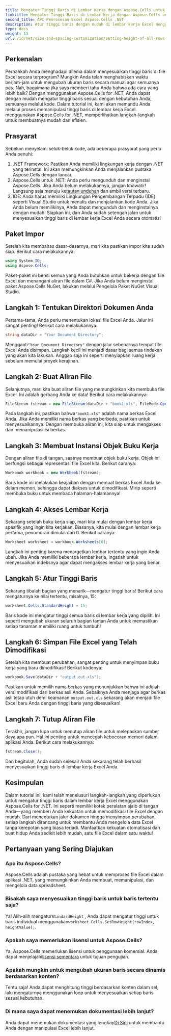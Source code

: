 ```yaml
---
title: Mengatur Tinggi Baris di Lembar Kerja dengan Aspose.Cells untuk .NET
linktitle: Mengatur Tinggi Baris di Lembar Kerja dengan Aspose.Cells untuk .NET
second_title: API Pemrosesan Excel Aspose.Cells .NET
description: Atur tinggi baris dengan mudah di lembar kerja Excel menggunakan Aspose.Cells untuk .NET. Ikuti panduan lengkap kami untuk petunjuk langkah demi langkah.
type: docs
weight: 13
url: /id/net/size-and-spacing-customization/setting-height-of-all-rows-in-worksheet/
---
```

## Perkenalan
Pernahkah Anda menghadapi dilema dalam menyesuaikan tinggi baris di file Excel secara terprogram? Mungkin Anda telah menghabiskan waktu berjam-jam untuk mengubah ukuran baris secara manual agar semuanya pas. Nah, bagaimana jika saya memberi tahu Anda bahwa ada cara yang lebih baik? Dengan menggunakan Aspose.Cells for .NET, Anda dapat dengan mudah mengatur tinggi baris sesuai dengan kebutuhan Anda, semuanya melalui kode. Dalam tutorial ini, kami akan memandu Anda melalui proses memanipulasi tinggi baris di lembar kerja Excel menggunakan Aspose.Cells for .NET, memperlihatkan langkah-langkah untuk membuatnya mudah dan efisien.
## Prasyarat
Sebelum menyelami seluk-beluk kode, ada beberapa prasyarat yang perlu Anda penuhi:
1. .NET Framework: Pastikan Anda memiliki lingkungan kerja dengan .NET yang terinstal. Ini akan memungkinkan Anda menjalankan pustaka Aspose.Cells dengan lancar.
2.  Aspose.Cells untuk .NET: Anda perlu mengunduh dan menginstal Aspose.Cells. Jika Anda belum melakukannya, jangan khawatir! Langsung saja menuju ke[tautan unduhan](https://releases.aspose.com/cells/net/) dan ambil versi terbaru.
3. IDE: Anda harus memiliki Lingkungan Pengembangan Terpadu (IDE) seperti Visual Studio untuk menulis dan menjalankan kode Anda. Jika Anda belum memilikinya, Anda dapat mengunduh dan menginstalnya dengan mudah!
Siapkan ini, dan Anda sudah setengah jalan untuk menyesuaikan tinggi baris di lembar kerja Excel Anda secara otomatis!
## Paket Impor
Setelah kita membahas dasar-dasarnya, mari kita pastikan impor kita sudah siap. Berikut cara melakukannya:
```csharp
using System.IO;
using Aspose.Cells;
```
Paket-paket ini berisi semua yang Anda butuhkan untuk bekerja dengan file Excel dan menangani aliran file dalam C#. Jika Anda belum menginstal paket Aspose.Cells NuGet, lakukan melalui Pengelola Paket NuGet Visual Studio.
## Langkah 1: Tentukan Direktori Dokumen Anda
Pertama-tama, Anda perlu menentukan lokasi file Excel Anda. Jalur ini sangat penting! Berikut cara melakukannya:
```csharp
string dataDir = "Your Document Directory";
```
 Mengganti`"Your Document Directory"` dengan jalur sebenarnya tempat file Excel Anda disimpan. Langkah kecil ini menjadi dasar bagi semua tindakan yang akan kita lakukan. Anggap saja ini seperti menyiapkan ruang kerja sebelum memulai proyek kerajinan.
## Langkah 2: Buat Aliran File
Selanjutnya, mari kita buat aliran file yang memungkinkan kita membuka file Excel. Ini adalah gerbang Anda ke data! Berikut cara melakukannya:
```csharp
FileStream fstream = new FileStream(dataDir + "book1.xls", FileMode.Open);
```
 Pada langkah ini, pastikan bahwa`"book1.xls"` adalah nama berkas Excel Anda. Jika Anda memiliki nama berkas yang berbeda, pastikan untuk menyesuaikannya. Dengan membuka aliran ini, kita siap untuk mengakses dan memanipulasi isi berkas.
## Langkah 3: Membuat Instansi Objek Buku Kerja
Dengan aliran file di tangan, saatnya membuat objek buku kerja. Objek ini berfungsi sebagai representasi file Excel kita. Berikut caranya:
```csharp
Workbook workbook = new Workbook(fstream);
```
Baris kode ini melakukan keajaiban dengan memuat berkas Excel Anda ke dalam memori, sehingga dapat diakses untuk dimodifikasi. Mirip seperti membuka buku untuk membaca halaman-halamannya!
## Langkah 4: Akses Lembar Kerja
Sekarang setelah buku kerja siap, mari kita mulai dengan lembar kerja spesifik yang ingin kita kerjakan. Biasanya, kita mulai dengan lembar kerja pertama, penomoran dimulai dari 0. Berikut caranya:
```csharp
Worksheet worksheet = workbook.Worksheets[0];
```
Langkah ini penting karena menargetkan lembar tertentu yang ingin Anda ubah. Jika Anda memiliki beberapa lembar kerja, ingatlah untuk menyesuaikan indeksnya agar dapat mengakses lembar kerja yang benar.
## Langkah 5: Atur Tinggi Baris
Sekarang tibalah bagian yang menarik—mengatur tinggi baris! Berikut cara mengaturnya ke nilai tertentu, misalnya, 15:
```csharp
worksheet.Cells.StandardHeight = 15;
```
Baris kode ini mengatur tinggi semua baris di lembar kerja yang dipilih. Ini seperti mengubah ukuran seluruh bagian taman Anda untuk memastikan setiap tanaman memiliki ruang untuk tumbuh!
## Langkah 6: Simpan File Excel yang Telah Dimodifikasi
Setelah kita membuat perubahan, sangat penting untuk menyimpan buku kerja yang baru dimodifikasi! Berikut kodenya:
```csharp
workbook.Save(dataDir + "output.out.xls");
```
 Pastikan untuk memilih nama berkas yang menunjukkan bahwa ini adalah versi modifikasi dari berkas asli Anda. Sebaiknya Anda menjaga agar berkas asli tetap utuh demi keamanan.`output.out.xls` sekarang akan menjadi file Excel baru Anda dengan tinggi baris yang disesuaikan!
## Langkah 7: Tutup Aliran File
Terakhir, jangan lupa untuk menutup aliran file untuk melepaskan sumber daya apa pun. Hal ini penting untuk mencegah kebocoran memori dalam aplikasi Anda. Berikut cara melakukannya:
```csharp
fstream.Close();
```
Dan begitulah, Anda sudah selesai! Anda sekarang telah berhasil menyesuaikan tinggi baris di lembar kerja Excel Anda.
## Kesimpulan
Dalam tutorial ini, kami telah menelusuri langkah-langkah yang diperlukan untuk mengatur tinggi baris dalam lembar kerja Excel menggunakan Aspose.Cells for .NET. Ini seperti memiliki kotak peralatan ajaib di tangan Anda—yang memberi Anda kekuatan untuk memodifikasi file Excel dengan mudah. Dari menentukan jalur dokumen hingga menyimpan perubahan, setiap langkah dirancang untuk membantu Anda mengelola data Excel tanpa kerepotan yang biasa terjadi. Manfaatkan kekuatan otomatisasi dan buat hidup Anda sedikit lebih mudah, satu file Excel dalam satu waktu!
## Pertanyaan yang Sering Diajukan
### Apa itu Aspose.Cells?
Aspose.Cells adalah pustaka yang hebat untuk memproses file Excel dalam aplikasi .NET, yang memungkinkan Anda membuat, memanipulasi, dan mengelola data spreadsheet.
### Bisakah saya menyesuaikan tinggi baris untuk baris tertentu saja?
 Ya! Alih-alih mengatur`StandardHeight` , Anda dapat mengatur tinggi untuk baris individual menggunakan`worksheet.Cells.SetRowHeight(rowIndex, heightValue);`.
### Apakah saya memerlukan lisensi untuk Aspose.Cells?
 Ya, Aspose.Cells memerlukan lisensi untuk penggunaan komersial. Anda dapat menjelajahi[lisensi sementara](https://purchase.aspose.com/temporary-license/) untuk tujuan pengujian.
### Apakah mungkin untuk mengubah ukuran baris secara dinamis berdasarkan konten?
Tentu saja! Anda dapat menghitung tinggi berdasarkan konten dalam sel, lalu mengaturnya menggunakan loop untuk menyesuaikan setiap baris sesuai kebutuhan.
### Di mana saya dapat menemukan dokumentasi lebih lanjut?
 Anda dapat menemukan dokumentasi yang lengkap[Di Sini](https://reference.aspose.com/cells/net/) untuk membantu Anda dengan manipulasi Excel lebih lanjut.